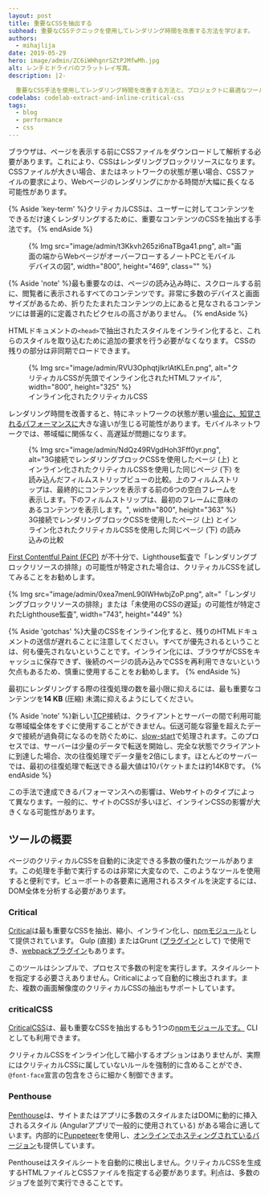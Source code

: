 ```yaml
---
layout: post
title: 重要なCSSを抽出する
subhead: 重要なCSSテクニックを使用してレンダリング時間を改善する方法を学びます。
authors:
  - mihajlija
date: 2019-05-29
hero: image/admin/ZC6iWHhgnrSZtPJMfwMh.jpg
alt: レンチとドライバのフラットレイ写真。
description: |2-

  重要なCSS手法を使用してレンダリング時間を改善する方法と、プロジェクトに最適なツールを選択する方法を学びます。
codelabs: codelab-extract-and-inline-critical-css
tags:
  - blog
  - performance
  - css
---
```


ブラウザは、ページを表示する前にCSSファイルをダウンロードして解析する必要があります。これにより、CSSはレンダリングブロックリソースになります。 CSSファイルが大きい場合、またはネットワークの状態が悪い場合、CSSファイルの要求により、Webページのレンダリングにかかる時間が大幅に長くなる可能性があります。

{% Aside 'key-term' %}クリティカルCSSは、ユーザーに対してコンテンツをできるだけ速くレンダリングするために、重要なコンテンツのCSSを抽出する手法です。 {% endAside %}

<figure>{% Img src="image/admin/t3Kkvh265zi6naTBga41.png", alt="画面の端からWebページがオーバーフローするノートPCとモバイルデバイスの図", width="800", height="469", class="" %}</figure>

{% Aside 'note' %}最も重要なのは、ページの読み込み時に、スクロールする前に、閲覧者に表示されるすべてのコンテンツです。非常に多数のデバイスと画面サイズがあるため、折りたたまれたコンテンツの上にあると見なされるコンテンツには普遍的に定義されたピクセルの高さがありません。 {% endAside %}

HTMLドキュメントの`<head>`で抽出されたスタイルをインライン化すると、これらのスタイルを取り込むために追加の要求を行う必要がなくなります。 CSSの残りの部分は非同期でロードできます。

<figure>{% Img src="image/admin/RVU3OphqtjlkrlAtKLEn.png", alt="クリティカルCSSが先頭でインライン化されたHTMLファイル", width="800", height="325" %} <figcaption>インライン化されたクリティカルCSS</figcaption></figure>

レンダリング時間を改善すると、特にネットワークの状態が悪い[場合に、知覚されるパフォーマンスに](/rail/#focus-on-the-user)大きな違いが生じる可能性があります。モバイルネットワークでは、帯域幅に関係なく、高遅延が問題になります。

<figure>{% Img src="image/admin/NdQz49RVgdHoh3Fff0yr.png", alt="3G接続でレンダリングブロックCSSを使用したページ (上) とインライン化されたクリティカルCSSを使用した同じページ (下) を読み込んだフィルムストリップビューの比較。上のフィルムストリップは、最終的にコンテンツを表示する前の6つの空白フレームを表示します。下のフィルムストリップは、最初のフレームに意味のあるコンテンツを表示します。", width="800", height="363" %} <figcaption>3G接続でレンダリングブロックCSSを使用したページ (上) とインライン化されたクリティカルCSSを使用した同じページ (下) の読み込みの比較</figcaption></figure>

[First Contentful Paint (FCP)](/fcp/) が不十分で、Lighthouse監査で「レンダリングブロックリソースの排除」の可能性が特定された場合は、クリティカルCSSを試してみることをお勧めします。

{% Img src="image/admin/0xea7menL90lWHwbjZoP.png", alt="「レンダリングブロックリソースの排除」または「未使用のCSSの遅延」の可能性が特定されたLighthouse監査", width="743", height="449" %}

{% Aside 'gotchas' %}大量のCSSをインライン化すると、残りのHTMLドキュメントの送信が遅れることに注意してください。すべてが優先されるということは、何も優先されないということです。インライン化には、ブラウザがCSSをキャッシュに保存できず、後続のページの読み込みでCSSを再利用できないという欠点もあるため、慎重に使用することをお勧めします。 {% endAside %}

<p id="14KB">最初にレンダリングする際の往復処理の数を最小限に抑えるには、最も重要なコンテンツを<strong>14 KB</strong> (圧縮) 未満に抑えるようにしてください。</p>

{% Aside 'note' %}新しい[TCP](https://hpbn.co/building-blocks-of-tcp/)接続は、クライアントとサーバーの間で利用可能な帯域幅全体をすぐに使用することができません。伝送可能な容量を超えたデータで接続が過負荷になるのを防ぐために、[slow-start](https://hpbn.co/building-blocks-of-tcp/#slow-start)で処理されます。このプロセスでは、サーバーは少量のデータで転送を開始し、完全な状態でクライアントに到達した場合、次の往復処理でデータ量を2倍にします。ほとんどのサーバーでは、最初の往復処理で転送できる最大値は10パケットまたは約14KBです。 {% endAside %}

この手法で達成できるパフォーマンスへの影響は、Webサイトのタイプによって異なります。一般的に、サイトのCSSが多いほど、インラインCSSの影響が大きくなる可能性があります。

## ツールの概要

ページのクリティカルCSSを自動的に決定できる多数の優れたツールがあります。この処理を手動で実行するのは非常に大変なので、このようなツールを使用すると便利です。ビューポートの各要素に適用されるスタイルを決定するには、DOM全体を分析する必要があります。

### Critical

[Critical](https://github.com/addyosmani/critical)は最も重要なCSSを抽出、縮小、インライン化し、[npmモジュール](https://www.npmjs.com/package/critical)として提供されています。 Gulp (直接) またはGrunt ([プラグイン](https://github.com/bezoerb/grunt-critical)として) で使用でき、[webpackプラグイン](https://github.com/anthonygore/html-critical-webpack-plugin)もあります。

このツールはシンプルで、プロセスで多数の判定を実行します。スタイルシートを指定する必要さえありません。Criticalによって自動的に検出されます。また、複数の画面解像度のクリティカルCSSの抽出もサポートしています。

### criticalCSS

[CriticalCSS](https://github.com/filamentgroup/criticalCSS)は、最も重要なCSSを抽出するもう1つの[npmモジュールです。](https://www.npmjs.com/package/criticalcss) CLIとしても利用できます。

クリティカルCSSをインライン化して縮小するオプションはありませんが、実際にはクリティカルCSSに属していないルールを強制的に含めることができ、`@font-face`宣言の包含をさらに細かく制御できます。

### Penthouse

[Penthouse](https://github.com/pocketjoso/penthouse)は、サイトまたはアプリに多数のスタイルまたはDOMに動的に挿入されるスタイル (Angularアプリで一般的に使用されている) がある場合に適しています。内部的に[Puppeteer](https://github.com/GoogleChrome/puppeteer)を使用し、[オンラインでホスティングされているバージョン](https://jonassebastianohlsson.com/criticalpathcssgenerator/)も提供しています。

Penthouseはスタイルシートを自動的に検出しません。クリティカルCSSを生成するHTMLファイルとCSSファイルを指定する必要があります。利点は、多数のジョブを並列で実行できることです。
